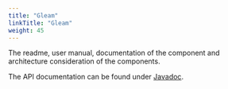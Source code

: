 ```yaml
---
title: "Gleam"
linkTitle: "Gleam"
weight: 45
---
```


The readme, user manual, documentation of the component and architecture consideration of the components.

The API documentation can be found under [Javadoc](/docs/gleam/api-gleam/index.html).



